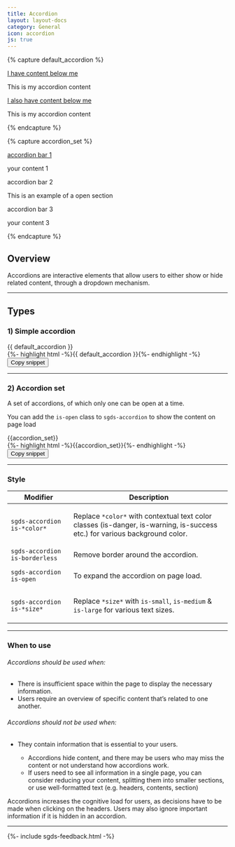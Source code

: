 ```yaml
---
title: Accordion
layout: layout-docs
category: General
icon: accordion
js: true
---
```


{% capture default_accordion %}
<div class="sgds-accordion is-open">
    <a href="#!" class="sgds-accordion-header is-active" role="button" aria-expanded="true">
        I have content below me <i class="sgds-icon sgds-icon-chevron-up"></i>
    </a>
    <div class="sgds-accordion-body">
        <p>This is my accordion content</p>
    </div>
</div>
<div class="sgds-accordion">
    <a href="#!" class="sgds-accordion-header" role="button" aria-expanded="false">
        I also have content below me <i class="sgds-icon sgds-icon-chevron-down"></i>
    </a>
    <div class="sgds-accordion-body">
        <p>This is my accordion content</p>
    </div>
</div>
{% endcapture %}

{% capture accordion_set %}
<div class="sgds-accordion-set">
    <div class="sgds-accordion">
        <a href="#!" class="sgds-accordion-header" role="button" aria-expanded="false">
            accordion bar 1 <i class="sgds-icon sgds-icon-chevron-down"></i>
        </a>
        <div class="sgds-accordion-body">
            <p>your content 1</p>
        </div>
    </div>
    <div class="sgds-accordion is-open">
        <a class="sgds-accordion-header is-active" role="button" aria-expanded="true">
            accordion bar 2 <i class="sgds-icon sgds-icon-chevron-up"></i>
        </a>
        <div class="sgds-accordion-body">
            <p>This is an example of a open section</p>
        </div>
    </div>
    <div class="sgds-accordion">
        <a class="sgds-accordion-header" role="button" aria-expanded="false">
            accordion bar 3 <i class="sgds-icon sgds-icon-chevron-down"></i>
        </a>
        <div class="sgds-accordion-body">
            <p>your content 3</p>
        </div>
    </div>
</div>
{% endcapture %}

<h2>Overview</h2>
<p>
  Accordions are interactive elements that allow users to either
  show or hide related content, through a dropdown mechanism.
</p>

<hr/>

<h2>Types</h2>

<h3>1) Simple accordion</h3>
<div class="sgds-example-others">{{ default_accordion }}</div>
{%- highlight html -%}{{ default_accordion }}{%- endhighlight -%}
<button class="sgds-button clipboard-btn is-primary is-outlined"
    data-clipboard-target='.highlight0'>Copy snippet</button>

<hr/>

<h3>2) Accordion set</h3>
<p>A set of accordions, of which only one can be open at a time.</p>
<p>You can add the <code>is-open</code> class to <code>sgds-accordion</code> to show the content on page load</p>
<div class="sgds-example-others">
    {{accordion_set}}
</div>
{%- highlight html -%}{{accordion_set}}{%- endhighlight -%}
<button class="sgds-button clipboard-btn is-primary is-outlined" data-clipboard-target='.highlight1'>Copy snippet</button>

<hr/>

<h3>Style</h3>
<table class="table">
    <thead>
    <tr>
        <th>Modifier</th>
        <th>Description</th>
    </tr>
    </thead>
    <tbody>
        <tr>
            <td><code>sgds-accordion is-*color*</code></td>
            <td>
                <p>Replace <code>*color*</code> with contextual text color classes (<span class="has-text-danger">is-danger</span>, <span class="has-text-warning">is-warning</span>, <span class="has-text-success">is-success</span> etc.) for various background color.</p>
            </td>
        </tr>
        <tr>
            <td><code>sgds-accordion is-borderless</code></td>
            <td>Remove border around the accordion.</td>
        </tr>
        <tr>
            <td><code>sgds-accordion is-open</code></td>
            <td>
                <p>To expand the accordion on page load.</p>
            </td>
        </tr>
        <tr>
            <td><code>sgds-accordion is-*size*</code></td>
            <td>
                <p>Replace <code>*size*</code> with <code>is-small</code>, <code>is-medium</code> & <code>is-large</code> for various text sizes.</p>
            </td>
        </tr>
    </tbody>
</table>

<hr/>

<h3>When to use</h3>

<h6>Accordions should be used when:</h6>
<ul>
  <li>There is insufficient space within the page to display the necessary information.</li>
  <li>Users require an overview of specific content that’s related to one another.</li>
</ul>

<h6>Accordions should not be used when:</h6>
<ul>
  <li>They contain information that is essential to your users.</li>
  <ul>
    <li>
      Accordions hide content, and there may be users who may
      miss the content or not understand how accordions work.
    </li>
    <li>
      If users need to see all information in a single page, you can
      consider reducing your content, splitting them into smaller sections,
      or use well-formatted text (e.g. headers, contents, section)
    </li>
  </ul>
</ul>

<p>
  Accordions increases the cognitive load for users, as decisions have to be made when
  clicking on the headers. Users may also ignore important information if
  it is hidden in an accordion.
</p>

<hr />


{%- include sgds-feedback.html -%}
